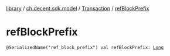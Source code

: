 [library](../../index.md) / [ch.decent.sdk.model](../index.md) / [Transaction](index.md) / [refBlockPrefix](./ref-block-prefix.md)

# refBlockPrefix

`@SerializedName("ref_block_prefix") val refBlockPrefix: `[`Long`](https://kotlinlang.org/api/latest/jvm/stdlib/kotlin/-long/index.html)